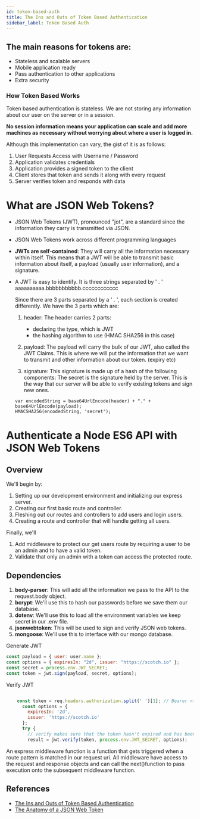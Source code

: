 ```yaml
---
id: token-based-auth
title: The Ins and Outs of Token Based Authentication
sidebar_label: Token Based Auth
---
```


## The main reasons for tokens are:

- Stateless and scalable servers
- Mobile application ready
- Pass authentication to other applications
- Extra security

### How Token Based Works

Token based authentication is stateless. We are not storing any information about our user on the server or in a session.

**No session information means your application can scale and add more machines as necessary without worrying about where a user is logged in.**

Although this implementation can vary, the gist of it is as follows:

1. User Requests Access with Username / Password
2. Application validates credentials
3. Application provides a signed token to the client
4. Client stores that token and sends it along with every request
5. Server verifies token and responds with data

# What are JSON Web Tokens?

- JSON Web Tokens (JWT), pronounced "jot", are a standard since the information they carry is transmitted via JSON.
- JSON Web Tokens work across different programming languages
- **JWTs are self-contained**: They will carry all the information necessary within itself. This means that a JWT will be able to transmit basic information about itself, a payload (usually user information), and a signature.
- A JWT is easy to identify. It is three strings separated by ' . '
  aaaaaaaaaa.bbbbbbbbbbb.cccccccccccc

  Since there are 3 parts separated by a ' . ', each section is created differently. We have the 3 parts which are:

  1. header: The header carries 2 parts:

     - declaring the type, which is JWT
     - the hashing algorithm to use (HMAC SHA256 in this case)

  2. payload: The payload will carry the bulk of our JWT, also called the JWT Claims. This is where we will put the information that we want to transmit and other information about our token. (expiry etc)

  3. signature: This signature is made up of a hash of the following components: The secret is the signature held by the server. This is the way that our server will be able to verify existing tokens and sign new ones.

  ```
  var encodedString = base64UrlEncode(header) + "." + base64UrlEncode(payload);
  HMACSHA256(encodedString, 'secret');
  ```

# Authenticate a Node ES6 API with JSON Web Tokens

## Overview

We'll begin by:

1. Setting up our development environment and initializing our express server.
2. Creating our first basic route and controller.
3. Fleshing out our routes and controllers to add users and login users.
4. Creating a route and controller that will handle getting all users.

Finally, we'll

1. Add middleware to protect our get users route by requiring a user to be an admin and to have a valid token.
2. Validate that only an admin with a token can access the protected route.

## Dependencies

1. **body-parser**: This will add all the information we pass to the API to the request.body object.
2. **bcrypt**: We'll use this to hash our passwords before we save them our database.
3. **dotenv**: We'll use this to load all the environment variables we keep secret in our .env file.
4. **jsonwebtoken**: This will be used to sign and verify JSON web tokens.
5. **mongoose**: We'll use this to interface with our mongo database.

Generate JWT

```javascript
const payload = { user: user.name };
const options = { expiresIn: "2d", issuer: "https://scotch.io" };
const secret = process.env.JWT_SECRET;
const token = jwt.sign(payload, secret, options);
```

Verify JWT

```javascript

    const token = req.headers.authorization.split(' ')[1]; // Bearer <token>
      const options = {
        expiresIn: '2d',
        issuer: 'https://scotch.io'
      };
      try {
        // verify makes sure that the token hasn't expired and has been issued by us
        result = jwt.verify(token, process.env.JWT_SECRET, options);

```

An express middleware function is a function that gets triggered when a route pattern is matched in our request uri. All middleware have access to the request and response objects and can call the next()function to pass execution onto the subsequent middleware function.

## References

- [The Ins and Outs of Token Based Authentication
  ](https://scotch.io/bar-talk/the-ins-and-outs-of-token-based-authentication)
- [The Anatomy of a JSON Web Token
  ](https://scotch.io/tutorials/the-anatomy-of-a-json-web-token)
